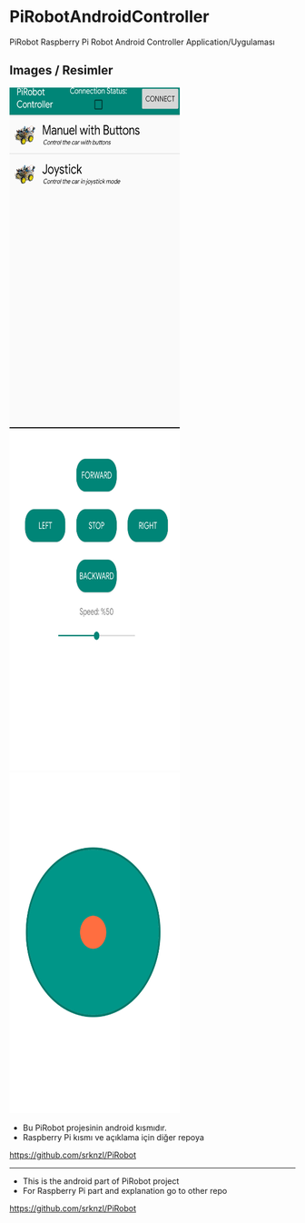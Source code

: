 # PiRobotAndroidController
PiRobot Raspberry Pi Robot Android Controller Application/Uygulaması

## Images / Resimler 
<img src="./images/android2.png" alt="1" width="300" height="600" />
<img src="./images/android3.png" alt="2" width="300" height="600" />
<img src="./images/android1.png" alt="3" width="300" height="600" />

* Bu PiRobot projesinin android kısmıdır.
* Raspberry Pi kısmı ve açıklama için diğer repoya

https://github.com/srknzl/PiRobot
<hr>

* This is the android part of PiRobot project
* For Raspberry Pi part and explanation go to other repo  

https://github.com/srknzl/PiRobot
